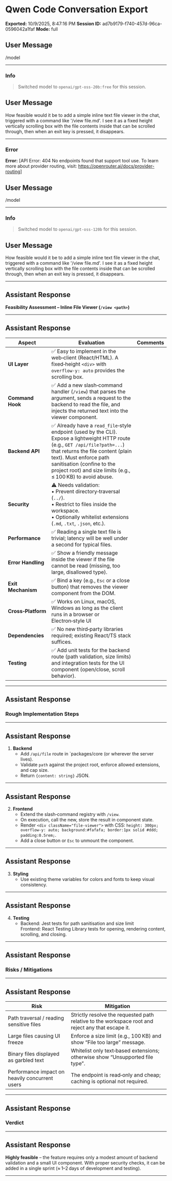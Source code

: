# Qwen Code Conversation Export

**Exported:** 10/9/2025, 8:47:16 PM
**Session ID:** ad7b9179-f740-457d-96ca-0596042a1faf
**Mode:** full

## User Message

/model

---

### Info

> Switched model to `openai/gpt-oss-20b:free` for this session.

## User Message

How feasible would it be to add a simple inline text file viewer in the chat, triggered with a command like '/view file.md'.  I see it as a fixed height vertically scrolling box with the file contents inside that can be scrolled through, then when an exit key is pressed, it disappears.

---

### Error

**Error:** [API Error: 404 No endpoints found that support tool use. To learn more about provider routing, visit: https://openrouter.ai/docs/provider-routing]

## User Message

/model

---

### Info

> Switched model to `openai/gpt-oss-120b` for this session.

## User Message

How feasible would it be to add a simple inline text file viewer in the chat, triggered with a command like '/view file.md'.  I see it as a fixed height vertically scrolling box with the file contents inside that can be scrolled through, then when an exit key is pressed, it disappears.

---

## Assistant Response

**Feasibility Assessment – Inline File Viewer (`/view <path>`)**

---

## Assistant Response

| Aspect | Evaluation | Comments |
|--------|------------|----------|
| **UI Layer** | ✅ Easy to implement in the web‑client (React/HTML). A fixed‑height `<div>` with `overflow‑y: auto` provides the scrolling box. |
| **Command Hook** | ✅ Add a new slash‑command handler (`/view`) that parses the argument, sends a request to the backend to read the file, and injects the returned text into the viewer component. |
| **Backend API** | ✅ Already have a `read_file`‑style endpoint (used by the CLI). Expose a lightweight HTTP route (e.g., `GET /api/file?path=...`) that returns the file content (plain text). Must enforce path sanitisation (confine to the project root) and size limits (e.g., ≤ 100 KB) to avoid abuse. |
| **Security** | ⚠️ Needs validation: <br>• Prevent directory‑traversal (`../`). <br>• Restrict to files inside the workspace. <br>• Optionally whitelist extensions (`.md`, `.txt`, `.json`, etc.). |
| **Performance** | ✅ Reading a single text file is trivial; latency will be well under a second for typical files. |
| **Error Handling** | ✅ Show a friendly message inside the viewer if the file cannot be read (missing, too large, disallowed type). |
| **Exit Mechanism** | ✅ Bind a key (e.g., `Esc` or a close button) that removes the viewer component from the DOM. |
| **Cross‑Platform** | ✅ Works on Linux, macOS, Windows as long as the client runs in a browser or Electron‑style UI |
| **Dependencies** | ✅ No new third‑party libraries required; existing React/TS stack suffices. |
| **Testing** | ✅ Add unit tests for the backend route (path validation, size limits) and integration tests for the UI component (open/close, scroll behavior). |

---

## Assistant Response

### Rough Implementation Steps

---

## Assistant Response

1. **Backend**  
   - Add `/api/file` route in `packages/core (or wherever the server lives).  
   - Validate `path` against the project root, enforce allowed extensions, and cap size.  
   - Return `{content: string}` JSON.

---

## Assistant Response

2. **Frontend**  
   - Extend the slash‑command registry with `/view`.  
   - On execution, call the new, store the result in component state.  
   - Render `<div className="file-viewer">` with CSS: `height: 300px; overflow-y: auto; background:#fafafa; border:1px solid #ddd; padding:0.5rem;`.  
   - Add a close button or `Esc` to unmount the component.

---

## Assistant Response

3. **Styling**  
   - Use existing theme variables for colors and fonts to keep visual consistency.

---

## Assistant Response

4. **Testing**  
   - Backend: Jest tests for path sanitisation and size limit  
   Frontend: React Testing Library tests for opening, rendering content, scrolling, and closing.

---

## Assistant Response

### Risks / Mitigations

---

## Assistant Response

| Risk | Mitigation |
|------|------------|
| Path traversal / reading sensitive files | Strictly resolve the requested path relative to the workspace root and reject any that escape it. |
| Large files causing UI freeze | Enforce a size limit (e.g., 100 KB) and show “File too large” message. |
| Binary files displayed as garbled text | Whitelist only text‑based extensions; otherwise show “Unsupported file type”. |
| Performance impact on heavily concurrent users | The endpoint is read‑only and cheap; caching is optional not required. |

---

## Assistant Response

### Verdict

---

## Assistant Response

**Highly feasible** – the feature requires only a modest amount of backend validation and a small UI component. With proper security checks, it can be added in a single sprint (≈ 1–2 days of development and testing).

---

